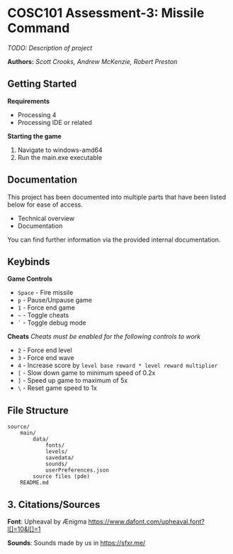 # COSC101 Assessment-3: Missile Command
*TODO: Description of project*

**Authors:**
*Scott Crooks, Andrew McKenzie, Robert Preston*

## Getting Started
**Requirements**
* Processing 4
* Processing IDE or related

**Starting the game**
1. Navigate to windows-amd64
2. Run the main.exe executable

## Documentation
This project has been documented into multiple parts that have been listed below for ease of access.

* Technical overview
* Documentation

You can find further information via the provided internal documentation.


## Keybinds
**Game Controls**
* `Space` - Fire missile
* `p` - Pause/Unpause game
* `1` - Force end game
* `~` - Toggle cheats
* `` ` `` - Toggle debug mode 

**Cheats**
*Cheats must be enabled for the following controls to work*
* `2` - Force end level
* `3` - Force end wave
* `4` - Increase score by `level base reward * level reward multiplier`
* `[` - Slow down game to minimum speed of 0.2x
* `]` - Speed up game to maximum of 5x
* `\` - Reset game speed to 1x

## File Structure
```
source/
    main/
        data/
            fonts/
            levels/
            savedata/
            sounds/
            userPreferences.json
        source files (pde)
    README.md
```

## 3. Citations/Sources
**Font**: Upheaval by Ænigma https://www.dafont.com/upheaval.font?l[]=10&l[]=1

**Sounds**: Sounds made by us in https://sfxr.me/

